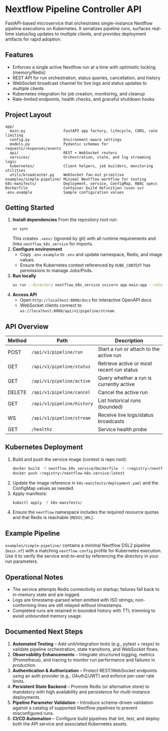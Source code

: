 # Nextflow Pipeline Controller API

FastAPI-based microservice that orchestrates single-instance Nextflow pipeline executions on Kubernetes. It serializes pipeline runs, surfaces real-time status/log updates to multiple clients, and provides deployment artifacts for rapid adoption.

## Features
- Enforces a single active Nextflow run at a time with optimistic locking (memory/Redis)
- REST API for run orchestration, status queries, cancellation, and history
- WebSocket broadcast channel for live logs and status updates to multiple clients
- Kubernetes integration for job creation, monitoring, and cleanup
- Rate-limited endpoints, health checks, and graceful shutdown hooks

## Project Layout
```
app/
  main.py                 FastAPI app factory, lifecycle, CORS, rate limiting
  config.py               Environment-aware settings
  models.py               Pydantic schemas for requests/responses/events
  api/                    REST + WebSocket routers
  services/               Orchestration, state, and log streaming logic
  kubernetes/             Client helpers, job builders, monitoring utilities
  utils/broadcaster.py    WebSocket fan-out primitive
examples/simple-pipeline/ Minimal Nextflow workflow for testing
k8s-manifests/            Deployment, service, ConfigMap, RBAC specs
Dockerfile                Container build definition (uses uv)
.env.example              Sample configuration values
```

## Getting Started
1. **Install dependencies**
   From the repository root run:
   ```bash
   uv sync
   ```
   This creates `.venv/` (ignored by git) with all runtime requirements and links `nextflow_k8s_service` for imports.
2. **Configure environment**
   - Copy `.env.example` to `.env` and update namespace, Redis, and image values.
   - Ensure the Kubernetes context referenced by `KUBE_CONTEXT` has permissions to manage Jobs/Pods.
3. **Run locally**
   ```bash
   uv run --directory nextflow_k8s_service uvicorn app.main:app --reload --port 8000
   ```
4. **Access API**
   - Open `http://localhost:8000/docs` for interactive OpenAPI docs.
   - WebSocket clients connect to `ws://localhost:8000/api/v1/pipeline/stream`.

## API Overview
| Method | Path                         | Description |
| ------ | ---------------------------- | ----------- |
| POST   | `/api/v1/pipeline/run`       | Start a run or attach to the active run |
| GET    | `/api/v1/pipeline/status`    | Retrieve active or most recent run status |
| GET    | `/api/v1/pipeline/active`    | Query whether a run is currently active |
| DELETE | `/api/v1/pipeline/cancel`    | Cancel the active run |
| GET    | `/api/v1/pipeline/history`   | List historical runs (bounded) |
| WS     | `/api/v1/pipeline/stream`    | Receive live logs/status broadcasts |
| GET    | `/healthz`                   | Service health probe |

## Kubernetes Deployment
1. Build and push the service image (context is repo root):
   ```bash
   docker build -f nextflow_k8s_service/Dockerfile -t <registry>/nextflow-k8s-service:latest .
   docker push <registry>/nextflow-k8s-service:latest
   ```
2. Update the image reference in `k8s-manifests/deployment.yaml` and the ConfigMap values as needed.
3. Apply manifests:
   ```bash
   kubectl apply -f k8s-manifests/
   ```
4. Ensure the `nextflow` namespace includes the required resource quotas and that Redis is reachable (`REDIS_URL`).

## Example Pipeline
`examples/simple-pipeline/` contains a minimal Nextflow DSL2 pipeline (`main.nf`) with a matching `nextflow.config` profile for Kubernetes execution. Use it to verify the service end-to-end by referencing the directory in your run parameters.

## Operational Notes
- The service attempts Redis connectivity on startup; failures fall back to in-memory state and are logged.
- Logs are timestamp-parsed when emitted with ISO strings; non-conforming lines are still relayed without timestamps.
- Completed runs are retained in bounded history with TTL trimming to avoid unbounded memory usage.

## Documented Next Steps
1. **Automated Testing** – Add unit/integration tests (e.g., pytest + respx) to validate pipeline orchestration, state transitions, and WebSocket flows.
2. **Observability Enhancements** – Integrate structured logging, metrics (Prometheus), and tracing to monitor run performance and failures in production.
3. **Authentication & Authorization** – Protect REST/WebSocket endpoints using an auth provider (e.g., OAuth2/JWT) and enforce per-user rate limits.
4. **Persistent State Backend** – Promote Redis (or alternative store) to mandatory with high availability and persistence for multi-instance deployments.
5. **Pipeline Parameter Validation** – Introduce schema-driven validation against a catalog of supported Nextflow pipelines to prevent misconfigured runs.
6. **CI/CD Automation** – Configure build pipelines that lint, test, and deploy both the API service and associated Kubernetes assets.
